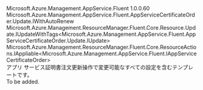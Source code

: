 <Type Name="IUpdate" FullName="Microsoft.Azure.Management.AppService.Fluent.AppServiceCertificateOrder.Update.IUpdate">
  <TypeSignature Language="C#" Value="public interface IUpdate : Microsoft.Azure.Management.AppService.Fluent.AppServiceCertificateOrder.Update.IWithAutoRenew, Microsoft.Azure.Management.ResourceManager.Fluent.Core.Resource.Update.IUpdateWithTags&lt;Microsoft.Azure.Management.AppService.Fluent.AppServiceCertificateOrder.Update.IUpdate&gt;, Microsoft.Azure.Management.ResourceManager.Fluent.Core.ResourceActions.IAppliable&lt;Microsoft.Azure.Management.AppService.Fluent.IAppServiceCertificateOrder&gt;" />
  <TypeSignature Language="ILAsm" Value=".class public interface auto ansi abstract IUpdate implements class Microsoft.Azure.Management.AppService.Fluent.AppServiceCertificateOrder.Update.IWithAutoRenew, class Microsoft.Azure.Management.ResourceManager.Fluent.Core.Resource.Update.IUpdateWithTags`1&lt;class Microsoft.Azure.Management.AppService.Fluent.AppServiceCertificateOrder.Update.IUpdate&gt;, class Microsoft.Azure.Management.ResourceManager.Fluent.Core.ResourceActions.IAppliable`1&lt;class Microsoft.Azure.Management.AppService.Fluent.IAppServiceCertificateOrder&gt;, class Microsoft.Azure.Management.ResourceManager.Fluent.Core.ResourceActions.IIndexable" />
  <TypeSignature Language="DocId" Value="T:Microsoft.Azure.Management.AppService.Fluent.AppServiceCertificateOrder.Update.IUpdate" />
  <TypeSignature Language="VB.NET" Value="Public Interface IUpdate&#xA;Implements IAppliable(Of IAppServiceCertificateOrder), IUpdateWithTags(Of IUpdate), IWithAutoRenew" />
  <TypeSignature Language="F#" Value="type IUpdate = interface&#xA;    interface IAppliable&lt;IAppServiceCertificateOrder&gt;&#xA;    interface IIndexable&#xA;    interface IWithAutoRenew&#xA;    interface IUpdateWithTags&lt;IUpdate&gt;" />
  <AssemblyInfo>
    <AssemblyName>Microsoft.Azure.Management.AppService.Fluent</AssemblyName>
    <AssemblyVersion>1.0.0.60</AssemblyVersion>
  </AssemblyInfo>
  <Interfaces>
    <Interface>
      <InterfaceName>Microsoft.Azure.Management.AppService.Fluent.AppServiceCertificateOrder.Update.IWithAutoRenew</InterfaceName>
    </Interface>
    <Interface>
      <InterfaceName>Microsoft.Azure.Management.ResourceManager.Fluent.Core.Resource.Update.IUpdateWithTags&lt;Microsoft.Azure.Management.AppService.Fluent.AppServiceCertificateOrder.Update.IUpdate&gt;</InterfaceName>
    </Interface>
    <Interface>
      <InterfaceName>Microsoft.Azure.Management.ResourceManager.Fluent.Core.ResourceActions.IAppliable&lt;Microsoft.Azure.Management.AppService.Fluent.IAppServiceCertificateOrder&gt;</InterfaceName>
    </Interface>
  </Interfaces>
  <Docs>
    <summary>
            アプリ サービス証明書注文更新操作で変更可能なすべての設定を含むテンプレートです。
            </summary>
    <remarks>To be added.</remarks>
  </Docs>
  <Members />
</Type>